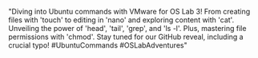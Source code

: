 "Diving into Ubuntu commands with VMware for OS Lab 3! From creating files with 'touch' to editing in 'nano' and exploring content with 'cat'. Unveiling the power of 'head', 'tail', 'grep', and 'ls -l'. Plus, mastering file permissions with 'chmod'. Stay tuned for our GitHub reveal, including a crucial typo! #UbuntuCommands #OSLabAdventures"
